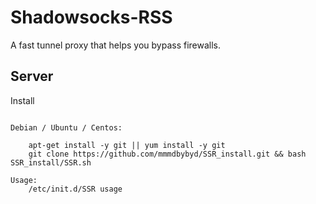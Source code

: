 Shadowsocks-RSS
===========

A fast tunnel proxy that helps you bypass firewalls.

Server
------

Install
~~~~~~~

Debian / Ubuntu / Centos:

    apt-get install -y git || yum install -y git
    git clone https://github.com/mmmdbybyd/SSR_install.git && bash SSR_install/SSR.sh

Usage:
    /etc/init.d/SSR usage

~~~~~~~
